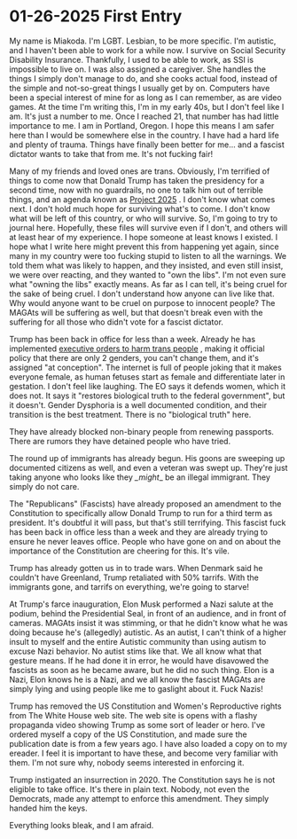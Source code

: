 # 01-26-2025 First Entry

My name is Miakoda. I'm LGBT. Lesbian, to be more specific. I'm autistic, and I
haven't been able to work for a while now. I survive on Social Security
Disability Insurance. Thankfully, I used to be able to work, as SSI is
impossible to live on. I was also assigned a caregiver. She handles the things
I simply don't manage to do, and she cooks actual food, instead of the simple
and not-so-great things I usually get by on. Computers have been a special
interest of mine for as long as I can remember, as are video games.  At the
time I'm writing this, I'm in my early 40s, but I don't feel like I am. It's
just a number to me. Once I reached 21, that number has had little importance
to me. I am in Portland, Oregon. I hope this means I am safer here than I would
be somewhere else in the country. I have had a hard life and plenty of trauma.
Things have finally been better for me... and a fascist dictator wants to take
that from me. It's not fucking fair!

Many of my friends and loved ones are trans. Obviously, I'm terrified of things
to come now that Donald Trump has taken the presidency for a second time, now
with no guardrails, no one to talk him out of terrible things, and an agenda
known as 
[Project 2025](https://archive.org/details/2025-mandate-for-leadership-full_202501)
. I don't know what comes next. I don't hold much hope for surviving what's to
come. I don't know what will be left of this country, or who will survive. So,
I'm going to try to journal here. Hopefully, these files will survive even if I
don't, and others will at least hear of my experience. I hope someone at least
knows I existed. I hope what I write here might prevent this from happening yet
again, since many in my country were too fucking stupid to listen to all the
warnings. We told them what was likely to happen, and they insisted, and even
still insist, we were over reacting, and they wanted to "own the libs". I'm not
even sure what "owning the libs" exactly means. As far as I can tell, it's
being cruel for the sake of being cruel. I don't understand how anyone can live
like that. Why would anyone want to be cruel on purpose to innocent people? The
MAGAts will be suffering as well, but that doesn't break even with the
suffering for all those who didn't vote for a fascist dictator.

Trump has been back in office for less than a week. Already he has implemented 
[executive orders to harm trans people](https://web.archive.org/web/20250126024053/https://www.whitehouse.gov/presidential-actions/2025/01/defending-women-from-gender-ideology-extremism-and-restoring-biological-truth-to-the-federal-government/)
, making it official policy that there are only 2 genders, you can't change
them, and it's assigned "at conception". The internet is full of people joking
that it makes everyone female, as human fetuses start as female and
differentiate later in gestation. I don't feel like laughing. The EO says it
defends women, which it does not. It says it "restores biological truth to the
federal government", but it doesn't. Gender Dysphoria is a well documented
condition, and their transition is the best treatment. There is no "biological
truth" here.

They have already blocked non-binary people from renewing passports. There are
rumors they have detained people who have tried.

The round up of immigrants has already begun. His goons are sweeping up
documented citizens as well, and even a veteran was swept up. They're just
taking anyone who looks like they *_might*_ be an illegal immigrant. They simply
do not care.

The "Republicans" (Fascists) have already proposed an amendment to the
Constitution to specifically allow Donald Trump to run for a third term as
president. It's doubtful it will pass, but that's still terrifying. This
fascist fuck has been back in office less than a week and they are already
trying to ensure he never leaves office. People who have gone on and on about
the importance of the Constitution are cheering for this. It's vile.

Trump has already gotten us in to trade wars. When Denmark said he couldn't
have Greenland, Trump retaliated with 50% tarrifs. With the immigrants gone,
and tarrifs on everything, we're going to starve!

At Trump's farce inauguration, Elon Musk performed a Nazi salute at the podium,
behind the Presidential Seal,  in front of an audience, and in front of
cameras. MAGAts insist it was stimming, or that he didn't know what he was
doing because he's (allegedly) autistic. As an autist, I can't think of a
higher insult to myself and the entire Autistic community than using autism to
excuse Nazi behavior. No autist stims like that. We all know what that gesture
means. If he had done it in error, he would have disavowed the fascists as soon
as he became aware, but he did no such thing. Elon is a Nazi, Elon knows he is
a Nazi, and we all know the fascist MAGAts are simply lying and using people
like me to gaslight about it. Fuck Nazis!

Trump has removed the US Constitution and Women's Reproductive rights from The
White House web site. The web site is opens with a flashy propaganda video
showing Trump as some sort of leader or hero. I've ordered myself a copy of the
US Constitution, and made sure the publication date is from a few years ago. I
have also loaded a copy on to my ereader. I feel it is important to have these,
and become very familiar with them. I'm not sure why, nobody seems interested
in enforcing it.

Trump instigated an insurrection in 2020. The Constitution says he is not
eligible to take office. It's there in plain text. Nobody, not even the
Democrats, made any attempt to enforce this amendment. They simply handed him
the keys.

Everything looks bleak, and I am afraid.

